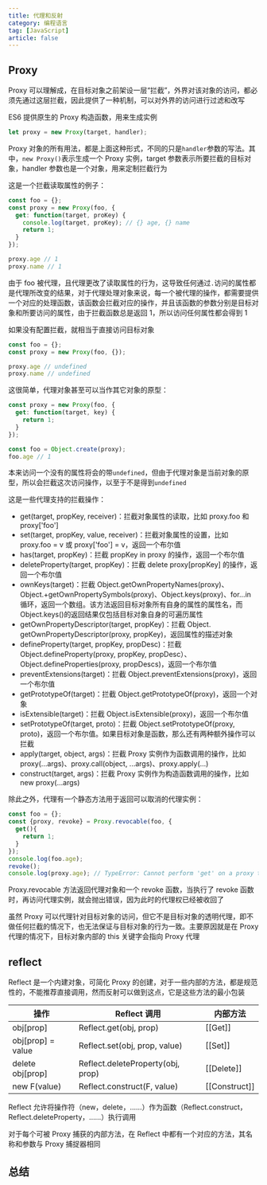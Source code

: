 ```yaml
---
title: 代理和反射
category: 编程语言
tag: [JavaScript]
article: false
---
```


## Proxy

Proxy 可以理解成，在目标对象之前架设一层“拦截”，外界对该对象的访问，都必须先通过这层拦截，因此提供了一种机制，可以对外界的访问进行过滤和改写

ES6 提供原生的 Proxy 构造函数，用来生成实例

```js
let proxy = new Proxy(target, handler);
```

Proxy 对象的所有用法，都是上面这种形式，不同的只是`handler`参数的写法。其中，`new Proxy()`表示生成一个 Proxy 实例，target 参数表示所要拦截的目标对象，handler 参数也是一个对象，用来定制拦截行为

这是一个拦截读取属性的例子：

```js
const foo = {};
const proxy = new Proxy(foo, {
  get: function(target, proKey) {
    console.log(target, proKey); // {} age, {} name
    return 1;
  }
});

proxy.age // 1
proxy.name // 1
```

由于 foo 被代理，且代理更改了读取属性的行为，这导致任何通过`.`访问的属性都是代理所改变的结果，对于代理处理对象来说，每一个被代理的操作，都需要提供一个对应的处理函数，该函数会拦截对应的操作，并且该函数的参数分别是目标对象和所要访问的属性，由于拦截函数总是返回 1，所以访问任何属性都会得到 1

如果没有配置拦截，就相当于直接访问目标对象

```js
const foo = {};
const proxy = new Proxy(foo, {});

proxy.age // undefined
proxy.name // undefined
```

这很简单，代理对象甚至可以当作其它对象的原型：

```js
const proxy = new Proxy(foo, {
  get: function(target, key) {
    return 1;
  }
});

const foo = Object.create(proxy);
foo.age // 1
```

本来访问一个没有的属性将会的带`undefined`，但由于代理对象是当前对象的原型，所以会拦截这次访问操作，以至于不是得到`undefined`

这是一些代理支持的拦截操作：

+ get(target, propKey, receiver)：拦截对象属性的读取，比如 proxy.foo 和 proxy['foo']
+ set(target, propKey, value, receiver)：拦截对象属性的设置，比如 proxy.foo = v 或 proxy['foo'] = v，返回一个布尔值
+ has(target, propKey)：拦截 propKey in proxy 的操作，返回一个布尔值
+ deleteProperty(target, propKey)：拦截 delete proxy[propKey] 的操作，返回一个布尔值
+ ownKeys(target)：拦截 Object.getOwnPropertyNames(proxy)、Object.+getOwnPropertySymbols(proxy)、Object.keys(proxy)、for...in 循环，返回一个数组。该方法返回目标对象所有自身的属性的属性名，而 Object.keys()的返回结果仅包括目标对象自身的可遍历属性
+ getOwnPropertyDescriptor(target, propKey)：拦截 Object. getOwnPropertyDescriptor(proxy, propKey)，返回属性的描述对象
+ defineProperty(target, propKey, propDesc)：拦截 Object.defineProperty(proxy, propKey, propDesc）、Object.defineProperties(proxy, propDescs)，返回一个布尔值
+ preventExtensions(target)：拦截 Object.preventExtensions(proxy)，返回一个布尔值
+ getPrototypeOf(target)：拦截 Object.getPrototypeOf(proxy)，返回一个对象
+ isExtensible(target)：拦截 Object.isExtensible(proxy)，返回一个布尔值
+ setPrototypeOf(target, proto)：拦截 Object.setPrototypeOf(proxy, proto)，返回一个布尔值。如果目标对象是函数，那么还有两种额外操作可以拦截
+ apply(target, object, args)：拦截 Proxy 实例作为函数调用的操作，比如 proxy(...args)、proxy.call(object, ...args)、proxy.apply(...)
+ construct(target, args)：拦截 Proxy 实例作为构造函数调用的操作，比如 new proxy(...args)

除此之外，代理有一个静态方法用于返回可以取消的代理实例：

```js
const foo = {};
const {proxy, revoke} = Proxy.revocable(foo, {
  get(){
    return 1;
  }
});
console.log(foo.age);
revoke();
console.log(proxy.age); // TypeError: Cannot perform 'get' on a proxy that has been revoked
```

Proxy.revocable 方法返回代理对象和一个 revoke 函数，当执行了 revoke 函数时，再访问代理实例，就会抛出错误，因为此时的代理权已经被收回了

虽然 Proxy 可以代理针对目标对象的访问，但它不是目标对象的透明代理，即不做任何拦截的情况下，也无法保证与目标对象的行为一致。主要原因就是在 Proxy 代理的情况下，目标对象内部的 this 关键字会指向 Proxy 代理

## reflect

Reflect 是一个内建对象，可简化 Proxy 的创建，对于一些内部的方法，都是规范性的，不能推荐直接调用，然而反射可以做到这点，它是这些方法的最小包装

| 操作              | Reflect 调用                      | 内部方法      |
| ----------------- | --------------------------------- | ------------- |
| obj[prop]         | Reflect.get(obj, prop)            | [[Get]]       |
| obj[prop] = value | Reflect.set(obj, prop, value)     | [[Set]]       |
| delete obj[prop]  | Reflect.deleteProperty(obj, prop) | [[Delete]]    |
| new F(value)      | Reflect.construct(F, value)       | [[Construct]] |

Reflect 允许将操作符（new，delete，……）作为函数（Reflect.construct，Reflect.deleteProperty，……）执行调用

对于每个可被 Proxy 捕获的内部方法，在 Reflect 中都有一个对应的方法，其名称和参数与 Proxy 捕捉器相同

## 总结
